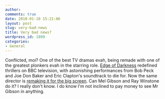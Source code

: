 ```yaml
---
author:
comments: true
date: 2010-01-10 15:21:06
layout: post
slug: very-bad-news
title: Very bad news?
wordpress_id: 1899
categories:
- General
---
```


Conflicted, moi? One of the best TV dramas evah, being remade with one of the greatest plonkers evah in the starring role. [Edge of Darkness](http://www.bbc.co.uk/cult/classic/edge/) redefined thrillers on BBC television, with astonishing performances from Bob Peck and Joe Don Baker and Eric Clapton's soundtrack to die for. Now the same director is [remaking it for the big screen](http://www.imdb.com/title/tt1226273/). Can Mel Gibson and Ray Winstone do it? I really don't know. I do know I'm not inclined to pay money to see Mr Gibson in anything.
